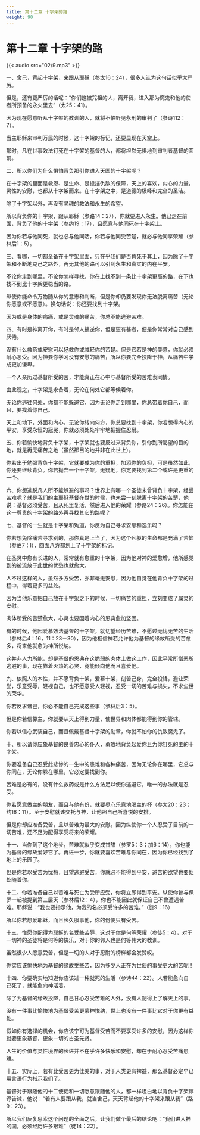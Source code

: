 ```yaml
---
title: 第十二章 十字架的路
weight: 90
---
```

# 第十二章 十字架的路

{{< audio src="02/9.mp3" >}}

一、舍己，背起十字架，来跟从耶稣（参太16：24），很多人认为这句话似乎太严厉。

但是，还有更严厉的话呢：“你们这被咒祖的人，离开我，进入那为魔鬼和他的使者所预备的永火里去”（太25：41）。

因为现在愿意听从十字架的教训的人，就将不怕听见永刑的审判了（参诗112：7）。

当主耶稣来审判万民的时候，这十字架的标记，还要显现在天空上。

那时，凡在世事效法钉死在十字架的基督的人，都将坦然无惧地到审判者基督的面前。

二、所以你们为什么惧怕背负那引你进入天国的十字架呢？

在十字架的里面是救恩、是生命、是抵挡仇敌的保障，天上的喜欢，内心的力量，灵性的安慰，也都从十字架而来。在十字架之中，是道德的极峰和完全的圣洁。

除了十字架以外，再没有灵魂的救法和永生的希望。

所以背负你的十字架，跟从耶稣（参路14：27），你就要进人永生。他已走在前面，背负了他的十字架（参约19：17），且愿意与他同死在十字架上。

因为你若与他同死，就也必与他同活，你若与他同受苦楚，就必与他同享荣耀（参林后1：5）。

三、看哪，一切都全备在十字架里面，只在乎我们是否肯死于其上，因为除了十字架和不断地克己之路外，再无其他的路可以引到永生和真实的内在平安。

不论你走到哪里，不论你怎样寻找，你在上找不到一条比十字架更高的路，在下也找不到比十字架更稳当的路。

纵使你能命令万物随从你的意志和判断，但是你却仍要发现你无法脱离痛苦（无论你愿意或不愿意）。换句话说：你还要找到十字架。

因为或是身体的病痛，或是灵魂的痛苦，你总不能逃避苦难。

四、有时是神离开你，有时是邻人拂逆你，但是更有甚者，便是你常常对自己感到厌倦。

没有什么救药或安慰可以拯救你或减轻你的苦楚。但是它若是神的美意，你就必须耐心忍受。因为神要你学习没有安慰的痛苦，所以你要完全投降于神，从痛苦中学成更加谦卑。

一个人亲历过基督所受的苦，才能真正在心中与基督所受的苦难表同情。

由此观之，十字架是永备着，无论在何处它都等候着你。

无论你逃往何处，你都不能躲避它，因为无论你走到哪里，你总带着你自己，而且，要找着你自己。

天上和地下，外面和内心，无论你转向何方，你总要找到十字架，你若想得内心的平安，享受永恒的冠冕，你就必须处处牢牢地把握住忍耐。

五、你若愉快地背负十字架，十字架就也要反过来背负你，引你到所渴望的目的地，就是再无痛苦之地（虽然那目的地并非在此世上）。

你若出于勉强背负十字架，它就要成为你的重担，加添你的负担，可是虽然如此，你还要继续背负。你若抛弃一个十字架，无疑地，你定要找到第二个或许是更重的一个。

六、你想逃脱凡人所不能躲避的事吗？世界上有哪一个圣徒未曾背负十字架，经尝苦难呢？就是我们的主耶稣基督在世的时候，也未尝一刻脱离十字架的苦楚，他说：基督必须受苦，且从死里复活，然后进入他的荣耀（参路24：26）。你怎能在这一尊贵的十字架的路外再寻找其它的路呢？

七、基督的一生就是十字架和殉道，你反为自己寻求安息和逸乐吗？

你若想免除痛苦寻求别的，那你真是上当了，因为这个凡躯的生命都是充满了苦恼（参伯7：l），四面八方都划上了十字架的标记。

在圣灵中愈有长进的人，常常就有愈重的十字架，因为他对神的爱愈增，他所感觉到的被流放于此世的忧愁也就愈大。

人不过这样的人，虽然多方受苦，亦非毫无安慰，因为他自觉在他背负十字架的过程中，得着更多的益处。

因为当他乐意把自己放在十字架之下的时候，一切痛苦的重担，立刻变成了属灵的安慰。

肉体所受的苦楚愈大，心灵也要因着内心的恩典愈加坚固。

有的时候，他因爱慕效法基督的十字架，就切望经历苦难，不愿过无忧无苦的生活（参林后4：16，11：23－30），因为他相信神若允许他为基督的缘故所受的苦愈多，将来他就愈为神所悦纳。

这并非人力所能，却是基督的恩典在这脆弱的肉体上做这工作，因此平常所憎恶所逃避的事，现在靠着火热的心灵，竟能倾向他而且喜爱他。

九、依照人的本性，并不愿背负十架，爱慕十架，刻苦己身，完全投降，避让荣誉，乐意受辱，轻视自己，也不愿意受人轻视，忍受一切的苦难与损失，不求尘世的荣华。

你若反求诸己，你必不能自己完成这些事（参林后3：5）。

但是你若信靠主，你就要从天上得到力量，使世界和肉体都能得到你的管辖。

你若以信心武装自己，而且佩戴基督十字架的勋章，你就不怕你的仇敌魔鬼了。

十、所以请你应象基督的良善忠心的仆人，勇敢地背负起爱你且为你钉死的主的十字架。

你要准备自己忍受此悲惨的一生中的患难和各种痛苦，因为无论你在哪里，它总与你同在，无论你躲在哪里，它必定要找到你。

苦难是必有的，没有什么救药或是什么方法足以使你逃避它，唯一的办法就是忍受。

你若愿意做主的朋友，而且与他有份，就要尽心乐意地喝主的杯（参太20：23；约18：11）。至于安慰就该交托与神，让他照自己所喜悦的安排。

但是你却应准备受苦，且以苦难为最大的安慰。因为纵使你一个人忍受了目前的一切苦难，还不足为配得享受将来的荣耀。

十一、当你到了这个地步，苦难就似乎变成甘甜（参罗5：3；加6：14），你也能为基督的缘故爱好它了。再进一步，你就要喜欢苦难与你同在，因为你已经找到了地上的乐园了。

但是你若以受苦为忧愁，且望逃避受苦，你就必不能得到平安，避苦的欲望也要处处随着你。

十二、你若准备自己以苦难与死亡为受所应受，你将立即得到平安。纵使你曾与保罗一起被提到第三层天（参林后12：4），你也不能因此就保证自己不曾遭遇苦难。耶稣说：“我也要指示他，为我的名必须受许多的苦难。”（徒9：16）

所以你若想爱耶稣，而且长久服事他，你的份便只有受苦。

十三、惟愿你配得为耶稣的名受些苦辱，这对于你是何等荣耀（参徒5：4），对于一切神的圣徒将是何等的快乐，对于你的邻人也是何等伟大的教训。

虽然很少人愿意受苦，但是一切的人对于忍耐的榜样都会发赞叹。

你实应该愉快地为基督的缘故受些苦，因为多少人正在为世俗的事受更大的苦呢！

十四、你要确实地知道你应该过一种就死的生活（参诗44：22）。人若能愈向自己死了，就能愈向神活着。

除了为基督的缘故投降，自己甘心忍受苦难的人外，没有人配得上了解天上的事。

没有一件事比愉快地为基督受苦更蒙神悦纳，世上也没有一件事比它对于你更有益处。

假如你有选择的机会，你应该宁可为基督受苦而不要享受许多的安慰，因为这样你就要更象基督，更象一切的古圣先贤。

人生的价值与灵性境界的长进并不在乎许多快乐和安慰，却在于耐心忍受苦痛患难。

十五、实际上，若有比受苦更为佳美的事，对于人类更有裨益，那么基督必定早已用言语行为指示我们了。

基督对于跟随他的十二使徒和一切愿意跟随他的人，都一样坦白地以背负十字架谆谆告诫，他说：“若有人要跟从我，就当舍己，天天背起他的十字架来跟从我”（路9：23）。

所以我们反复思索这个问题的全面之后，让我们做个最后的结论吧：“我们进入神的国，必须经历许多艰难”（徒14：22）。
